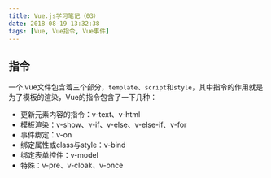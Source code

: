 ```yaml
---
title: Vue.js学习笔记（03）
date: 2018-08-19 13:32:38
tags: [Vue, Vue指令, Vue事件]
---
```


## 指令

一个.vue文件包含着三个部分，`template`、`script`和`style`，其中指令的作用就是为了模板的渲染，Vue的指令包含了一下几种：

* 更新元素内容的指令：v-text、v-html
* 模板渲染：v-show、v-if、v-else、v-else-if、v-for
* 事件绑定：v-on
* 绑定属性或class与style：v-bind
* 绑定表单控件：v-model
* 特殊：v-pre、v-cloak、v-once